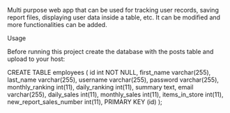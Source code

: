Multi purpose web app that can be used for tracking user records, saving report files, displaying user data inside a table, etc. It can be modified and more functionalities can be added.


Usage

Before running this project create the database with the posts table and upload to your host:

CREATE TABLE employees (
    id int NOT NULL,
    first_name varchar(255),
    last_name varchar(255),
    username varchar(255),
    password varchar(255),
    monthly_ranking int(11),
    daily_ranking int(11),
    summary text,
    email varchar(255),
    daily_sales int(11),
    monthly_sales int(11),
    items_in_store int(11),
    new_report_sales_number int(11),
    PRIMARY KEY (id)
);
